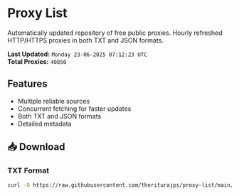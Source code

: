 # Proxy List

Automatically updated repository of free public proxies. Hourly refreshed HTTP/HTTPS proxies in both TXT and JSON formats.

**Last Updated:** `Monday 23-06-2025 07:12:23 UTC`  
**Total Proxies:** `40850`

## Features
- Multiple reliable sources
- Concurrent fetching for faster updates
- Both TXT and JSON formats
- Detailed metadata

## 📥 Download

### TXT Format
```bash
curl -O https://raw.githubusercontent.com/theriturajps/proxy-list/main/proxies.txt